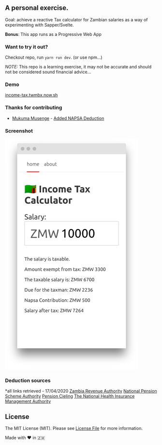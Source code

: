 ## A personal exercise.

Goal: achieve a reactive Tax calculator for Zambian salaries as a way of experimenting with Sapper/Svelte.

**Bonus**: This app runs as a Progressive Web App
### Want to try it out?

Checkout repo, run `yarn run dev`. (or use npm...)


*NOTE:* This repo is a learning exercise, it may not be accurate and should not be considered sound financial advice...
### Demo

[income-tax.twmbx.now.sh](https://income-tax.twmbx.now.sh/)

### Thanks for contributing
  - [Mukuma Musenge](https://github.com/k9uma) - [Added NAPSA Deduction](https://github.com/twmbx/zambia-income-tax-calc/pull/1)

### Screenshot

![Example Salary](Screenshot.png)

### Deduction sources
*all links retrieved - 17/04/2020
[Zambia Revenue Authority](https://www.zra.org.zm/tax-information/#paye)
[National Pension Scheme Authority](https://www.napsa.co.zm/important-facts-about-the-contribution-process/)
[Pension Cieling](https://dobusinessafrica.com/2020/01/08/2020-napsa-zambia-contribution-ceiling-revision/)
[The National Health Insurance Management Authority](https://nhima.co.zm/membership/registration-steps)

## License

The MIT License (MIT). Please see [License File](LICENSE.md) for more information.

Made with :heart: in :zambia:
